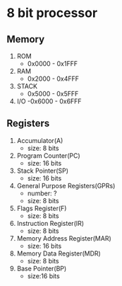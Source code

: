 # 8 bit processor

## Memory 
1. ROM
    - 0x0000 - 0x1FFF
2. RAM
    - 0x2000 - 0x4FFF
3. STACK
    - 0x5000 - 0x5FFF
4. I/O
    -0x6000 - 0x6FFF
## Registers
1. Accumulator(A)
    - size: 8 bits
2. Program Counter(PC)
    - size: 16 bits
3. Stack Pointer(SP)
    - size: 16 bits
4. General Purpose Registers(GPRs)
    - number: ?
    - size: 8 bits
5. Flags Register(F)
    - size: 8 bits
6. Instruction Register(IR)
    - size: 8 bits
8. Memory Address Register(MAR)
    - size: 16 bits
9. Memory Data Register(MDR)
    - size: 8 bits
10. Base Pointer(BP)
    - size:16 bits

